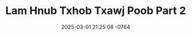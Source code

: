 ---
layout: movie-video-data
date: 2025-03-01 21:25:08 -0764
categories: movie front

# Site Attributes
title: "Lam Hnub Txhob Txawj Poob Part 2"
permalink: "/movie/Lam_Hnub_Txhob_Txawj_Poob_Part_2"

# Movie Attributes
synopsis: "Npis thiab Txhiaj nkawv yog kwv npawg. Nkawv tuaj nyob ua ntsuag ciaj vim teb chaws nchuav. Hli thiab hnub lawv txiv muaj 2-3 tus niam. Hli lawv niam tsis yog tus txiv hlub tiag. Teb-chaws nchuav, txiv tso lawv tseg mus nrog lwm tus niam uas txiv hlub tshaj nyob lawm. Hli, hnub, txhiaj thiab npis lawv txoj kev hlub muaj teeb-meem loj. niam tsis nyiam cov tub uas niam txiv tuaj tsis tau, niam ntsia mus rau cov tub nom, tub tswv thiab twb nplua nuj xwb. Npis thiab Txhiaj nkawv siv lo lus tias kev phem tsis yeej kev zoo los tsim nkawv txoj kev hlub. thaum kawg zoo li cas tsis muaj twg paub tau. yog koj xav paub no caum mus nrog."
producer: "Hnub Qub Ntsa Video Productions Corp."
director: ""
writer: ""
video_link: "https://youtu.be/lw1g5TV-gEY?si=DlQcIr8QXRkkJS80"
genre: "Drama Action"
year: "1992"
release_type: "VHS"
storage: "Center for Hmong Studies"
thumbnail: "/assets/images/movie_thumbnails/Lam Hnub Txhob Txawj Poob Part 2.jpeg"
publishing_company: "Hnub Qub Ntsa Video Productions Corp."

# Sequels + Parts
base_movie: ""
total_parts: 0
sequel: ""

# Movie Cast
cast:
- name: "Vang Lo"
- name: "Lang Her"
- name: "Mee Lor"
- name: "Mayshua Her"
---
